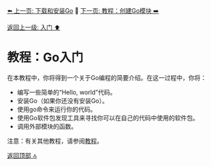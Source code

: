 [⬅️ 上一页: 下载和安装Go](下载和安装Go.md) 🚦 [下一页: 教程：创建Go模块 ➡️](教程：创建Go模块.md)

[返回上一级: 入门 ⬆️](../入门.md)

# 教程：Go入门

在本教程中，你将得到一个关于Go编程的简要介绍。在这一过程中，你将：

- 编写一些简单的“Hello, world”代码。
- 安装Go（如果你还没有安装Go）。
- 使用go命令来运行你的代码。
- 使用Go软件包发现工具来寻找你可以在自己的代码中使用的软件包。
- 调用外部模块的函数。

注意：有关其他教程，请参阅[教程](../../教程.md "教程")。

[返回顶部 🔝](#教程：Go入门)